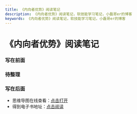 ```yaml
---
title: 《内向者优势》阅读笔记
description: 《内向者优势》阅读笔记，软技能学习笔记，小磊哥er的博客
keywords: 《内向者优势》阅读笔记，软技能学习笔记，小磊哥er的博客
--- 
```


# 《内向者优势》阅读笔记

### 写在前面

### 待整理

### 写在后面
- 思维导图在线查看：[点击打开](/softskill_notes/attachment/32.《内向者优势》.svg)
- 得到电子书地址：[点击阅读](https://www.dedao.cn/ebook/detail?id=N5lDqb9b47pXZxGn1kBzPlMyQArYv0q61EWqe85E2aVKdo9jNgOLRmDJ6nXLm16K)